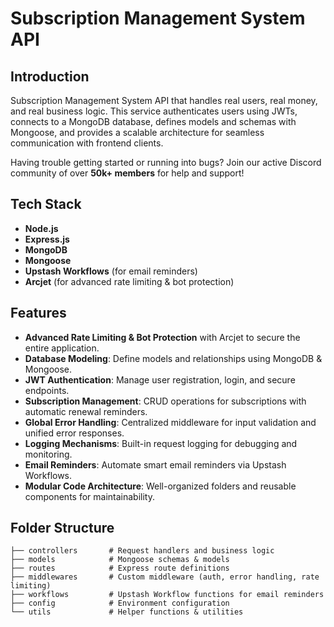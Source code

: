 # Subscription Management System API

## Introduction
Subscription Management System API that handles real users, real money, and real business logic. This service authenticates users using JWTs, connects to a MongoDB database, defines models and schemas with Mongoose, and provides a scalable architecture for seamless communication with frontend clients.

Having trouble getting started or running into bugs? Join our active Discord community of over **50k+ members** for help and support!

## Tech Stack
- **Node.js**
- **Express.js**
- **MongoDB**
- **Mongoose**
- **Upstash Workflows** (for email reminders)
- **Arcjet** (for advanced rate limiting & bot protection)

## Features
- **Advanced Rate Limiting & Bot Protection** with Arcjet to secure the entire application.
- **Database Modeling**: Define models and relationships using MongoDB & Mongoose.
- **JWT Authentication**: Manage user registration, login, and secure endpoints.
- **Subscription Management**: CRUD operations for subscriptions with automatic renewal reminders.
- **Global Error Handling**: Centralized middleware for input validation and unified error responses.
- **Logging Mechanisms**: Built-in request logging for debugging and monitoring.
- **Email Reminders**: Automate smart email reminders via Upstash Workflows.
- **Modular Code Architecture**: Well-organized folders and reusable components for maintainability.


##  Folder Structure
```
├── controllers       # Request handlers and business logic
├── models            # Mongoose schemas & models
├── routes            # Express route definitions
├── middlewares       # Custom middleware (auth, error handling, rate limiting)
├── workflows         # Upstash Workflow functions for email reminders
├── config            # Environment configuration
└── utils             # Helper functions & utilities
```


